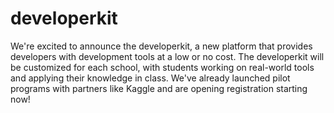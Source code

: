 # developerkit

 We're excited to announce the developerkit, a new platform that provides developers with development tools at a low or no cost. The developerkit will be customized for each school, with students working on real-world tools and applying their knowledge in class. We've already launched pilot programs with partners like Kaggle and are opening registration starting now!
